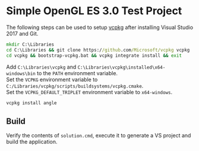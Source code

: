 # Simple OpenGL ES 3.0 Test Project
The following steps can be used to setup [vcpkg][vcpkg] after installing Visual Studio 2017 and Git.

```cmd
mkdir C:\Libraries
cd C:\Libraries && git clone https://github.com/Microsoft/vcpkg vcpkg
cd vcpkg && bootstrap-vcpkg.bat && vcpkg integrate install && exit
```

Add `C:\Libraries\vcpkg` and `C:\Libraries\vcpkg\installed\x64-windows\bin` to the `PATH` environment variable.<br>
Set the `VCPKG` environment variable to `C:/Libraries/vcpkg/scripts/buildsystems/vcpkg.cmake`.<br>
Set the `VCPKG_DEFAULT_TRIPLET` environment variable to `x64-windows`.<br>

```cmd
vcpkg install angle
```

## Build
Verify the contents of `solution.cmd`, execute it to generate a VS project and build the application.

[vcpkg]: https://github.com/Microsoft/vcpkg
